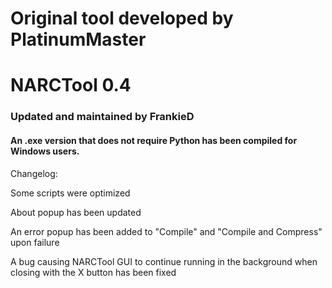 # Original tool developed by PlatinumMaster

# NARCTool 0.4

### Updated and maintained by FrankieD

#### An .exe version that does not require Python has been compiled for Windows users.

Changelog:

Some scripts were optimized

About popup has been updated

An error popup has been added to "Compile" and "Compile and Compress" upon failure

A bug causing NARCTool GUI to continue running in the background when closing with the X button has been fixed
